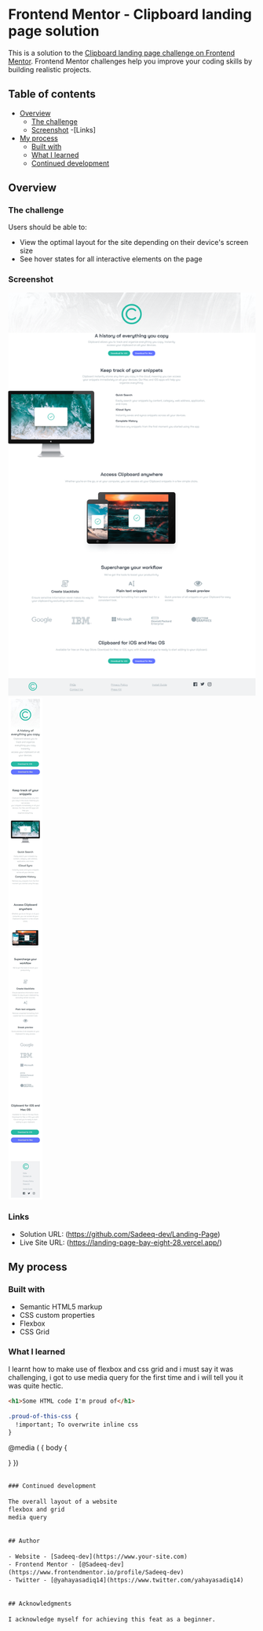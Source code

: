 # Frontend Mentor - Clipboard landing page solution

This is a solution to the [Clipboard landing page challenge on Frontend Mentor](https://www.frontendmentor.io/challenges/clipboard-landing-page-5cc9bccd6c4c91111378ecb9). Frontend Mentor challenges help you improve your coding skills by building realistic projects. 

## Table of contents

- [Overview](#overview)
  - [The challenge](#the-challenge)
  - [Screenshot](#screenshot)
  -[Links]
- [My process](#my-process)
  - [Built with](#built-with)
  - [What I learned](#what-i-learned)
  - [Continued development](#continued-development)


## Overview

### The challenge

Users should be able to:

- View the optimal layout for the site depending on their device's screen size
- See hover states for all interactive elements on the page

### Screenshot

![](./screenshots/Screenshot%202025-07-15%20at%2016-46-35%20Landing%20Page.png)
![](./screenshots/Screenshot_16-7-2025_184441_landing-page-bay-eight-28.vercel.app.jpeg)


### Links

- Solution URL: (https://github.com/Sadeeq-dev/Landing-Page)
- Live Site URL: (https://landing-page-bay-eight-28.vercel.app/)

## My process

### Built with

- Semantic HTML5 markup
- CSS custom properties
- Flexbox
- CSS Grid


### What I learned

I learnt how to make use of flexbox and css grid and i must say it was challenging, i got to use media query for the first time and i will tell you it was quite hectic.

```html
<h1>Some HTML code I'm proud of</h1>
```
```css
.proud-of-this-css {
  !important; To overwrite inline css
}
```
@media ( {
  body {

  }
})
```

### Continued development

The overall layout of a website
flexbox and grid
media query


## Author

- Website - [Sadeeq-dev](https://www.your-site.com)
- Frontend Mentor - [@Sadeeq-dev](https://www.frontendmentor.io/profile/Sadeeq-dev)
- Twitter - [@yahayasadiq14](https://www.twitter.com/yahayasadiq14)


## Acknowledgments

I acknowledge myself for achieving this feat as a beginner.
